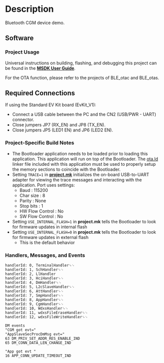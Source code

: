 # Description

Bluetooth CGM device demo.

## Software

### Project Usage

Universal instructions on building, flashing, and debugging this project can be found in the **[MSDK User Guide](https://analog-devices-msdk.github.io/msdk/USERGUIDE/)**.

For the OTA function, please refer to the projects of BLE_otac and BLE_otas.

## Required Connections
If using the Standard EV Kit board (EvKit\_V1):
-   Connect a USB cable between the PC and the CN2 (USB/PWR - UART) connector.
-   Close jumpers JP7 (RX_EN) and JP8 (TX_EN).
-   Close jumpers JP5 (LED1 EN) and JP6 (LED2 EN).

### Project-Specific Build Notes
* The Bootloader application needs to be loaded prior to loading this application. This application
will run on top of the Bootloader. The [ota.ld](ota.ld) linker file included with this application must be used
to properly setup the memory sections to coincide with the Bootloader.
* Setting `TRACE=1` in [**project.mk**](project.mk) initializes the on-board USB-to-UART adapter for
viewing the trace messages and interacting with the application. Port uses settings:
    - Baud            : 115200  
    - Char size       : 8  
    - Parity          : None  
    - Stop bits       : 1  
    - HW Flow Control : No  
    - SW Flow Control : No  
* Setting `USE_INTERNAL_FLASH=1` in **project.mk** tells the Bootloader to look for firmware updates in internal flash
* Setting `USE_INTERNAL_FLASH=0` in **project.mk** tells the Bootloader to look for firmware updates in external flash
    - This is the default behavior

### Handlers, Messages, and Events
```
handlerId: 0, TerminalHandler␍␊
handlerId: 1, SchHandler␍␊
handlerId: 2, LlHandler
handlerId: 3, HciHandler␍␊
handlerId: 4, DmHandler␍␊
handlerId: 5, L2cSlaveHandler␍␊
handlerId: 6, AttHandler␍␊
handlerId: 7, SmpHandler␍␊
handlerId: 8, AppHandler␍␊
handlerId: 9, CgmHandler␍␊
handlerId: 10, WdxsHandler␍␊
handlerId: 11, wdxsFileEraseHandler␍␊
handlerId: 12, wdxsFileWriteHandler␍␊

DM events
"CGM got evt="
"AppSlaveSecProcDmMsg evt="
63 DM_PRIV_SET_ADDR_RES_ENABLE_IND
65 DM_CONN_DATA_LEN_CHANGE_IND

"App got evt "
16 APP_CONN_UPDATE_TIMEOUT_IND
```

